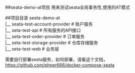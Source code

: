 ##seata-demo-at项目
用来测试seata全局事务性,使用的AT模式

##项目目录
seata-demo-at  
|__ seata-test-account-provider  # 账户服务  
|__ seta-test-api  # 所有服务的API接口    
|__ seta-test-order-provider  # 订单服务   
|__ seta-test-storage-provider  # 仓库存储服务  
|__ seta-test-web # 业务层

需要自行部署seata服务，如何部署，请看这个文档，https://github.com/phper666/docker-compose-seata